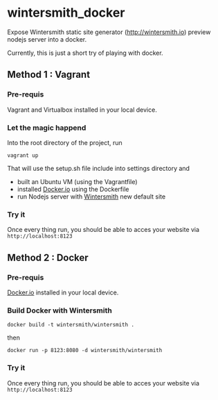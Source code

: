 wintersmith_docker
==================

Expose Wintersmith static site generator (http://wintersmith.io) preview nodejs server into a docker.

Currently, this is just a short try of playing with docker.

## Method 1 : Vagrant

### Pre-requis
Vagrant and Virtualbox installed in your local device.

### Let the magic happend

Into the root directory of the project, run 
```
vagrant up
```

That will use the setup.sh file include into settings directory and
* built an Ubuntu VM (using the Vagrantfile)
* installed [Docker.io](http://docker.com) using the Dockerfile
* run Nodejs server with [Wintersmith](http://wintersmith.io) new default site

### Try it
Once every thing run, you should be able to acces your website via ```http://localhost:8123```

## Method 2 : Docker

### Pre-requis
[Docker.io](http://docker.com) installed in your local device.

### Build Docker with Wintersmith
```
docker build -t wintersmith/wintersmith .
```

then

```
docker run -p 8123:8080 -d wintersmith/wintersmith
```

### Try it
Once every thing run, you should be able to acces your website via ```http://localhost:8123```
